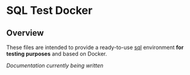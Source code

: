 # SQL Test Docker

## Overview

These files are intended to provide a ready-to-use [sql](https://mariadb.org/)
environment **for testing purposes** and based on Docker.


_Documentation currently being written_